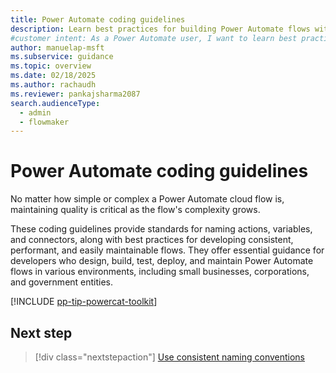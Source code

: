 ```yaml
---
title: Power Automate coding guidelines
description: Learn best practices for building Power Automate flows with coding guidelines. Improve consistency, performance, and maintainability.
#customer intent: As a Power Automate user, I want to learn best practices for building and maintaining efficient cloud flows.
author: manuelap-msft
ms.subservice: guidance
ms.topic: overview
ms.date: 02/18/2025
ms.author: rachaudh
ms.reviewer: pankajsharma2087
search.audienceType: 
  - admin
  - flowmaker
---
```


# Power Automate coding guidelines

No matter how simple or complex a Power Automate cloud flow is, maintaining quality is critical as the flow's complexity grows.

These coding guidelines provide standards for naming actions, variables, and connectors, along with best practices for developing consistent, performant, and easily maintainable flows. They offer essential guidance for developers who design, build, test, deploy, and maintain Power Automate flows in various environments, including small businesses, corporations, and government entities.

[!INCLUDE [pp-tip-powercat-toolkit](~/../shared-content/shared/guidance-includes/pp-tip-powercat-toolkit.md)]

## Next step

> [!div class="nextstepaction"]
> [Use consistent naming conventions](use-consistent-naming-conventions.md)
